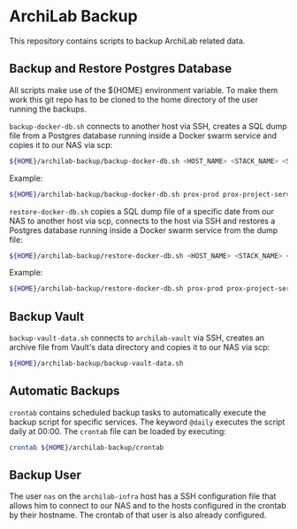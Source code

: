 # ArchiLab Backup

This repository contains scripts to backup ArchiLab related data.

## Backup and Restore Postgres Database

All scripts make use of the \${HOME} environment variable. To make them work
this git repo has to be cloned to the home directory of the user running the
backups.

`backup-docker-db.sh` connects to another host via SSH, creates a SQL dump file
from a Postgres database running inside a Docker swarm service and copies it to
our NAS via scp:

```bash
${HOME}/archilab-backup/backup-docker-db.sh <HOST_NAME> <STACK_NAME> <SERVICE_NAME> <DB_USER> <DB_NAME>
```

Example:

```bash
${HOME}/archilab-backup/backup-docker-db.sh prox-prod prox-project-service project-db project-service project-db
```

`restore-docker-db.sh` copies a SQL dump file of a specific date from our NAS to
another host via scp, connects to the host via SSH and restores a Postgres
database running inside a Docker swarm service from the dump file:

```bash
${HOME}/archilab-backup/restore-docker-db.sh <HOST_NAME> <STACK_NAME> <SERVICE_NAME> <DB_USER> <DB_NAME> <DATE>
```

Example:

```bash
${HOME}/archilab-backup/restore-docker-db.sh prox-prod prox-project-service project-db project-service project-db 2019-09-25
```

## Backup Vault

`backup-vault-data.sh` connects to `archilab-vault` via SSH, creates an archive file from Vault's data directory and copies it to our NAS via scp:

```bash
${HOME}/archilab-backup/backup-vault-data.sh
```

## Automatic Backups

`crontab` contains scheduled backup tasks to automatically execute the backup
script for specific services. The keyword `@daily` executes the script daily at
00:00. The `crontab` file can be loaded by executing:

```bash
crontab ${HOME}/archilab-backup/crontab
```

## Backup User

The user `nas` on the `archilab-infra` host has a SSH configuration file that
allows him to connect to our NAS and to the hosts configured in the crontab by
their hostname. The crontab of that user is also already configured.
